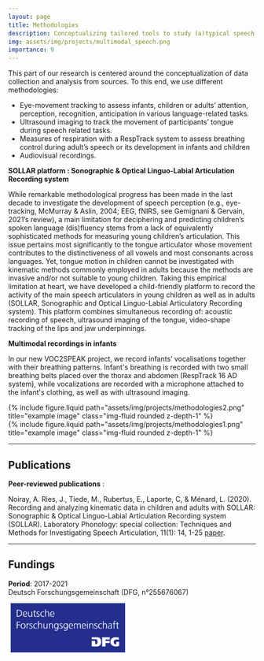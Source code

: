 ```yaml
---
layout: page
title: Methodologies
description: Conceptualizing tailored tools to study (a)typical speech (development)
img: assets/img/projects/multimodal_speech.png
importance: 9
---
```


This part of our research is centered around the conceptualization of data collection and analysis from sources.
To this end, we use different methodologies:

- Eye-movement tracking to assess infants, children or adults’ attention, perception, recognition, anticipation in various language-related tasks.
- Ultrasound imaging to track the movement of participants’ tongue during speech related tasks.
- Measures of respiration with a RespTrack system to assess breathing control during adult’s speech or its development in infants and children
- Audiovisual recordings.

**SOLLAR platform : Sonographic & Optical Linguo-Labial Articulation Recording system**

While remarkable methodological progress has been made in the last decade to investigate the development of speech perception (e.g., eye-tracking, McMurray & Aslin, 2004; EEG, fNIRS, see Gemignani & Gervain, 2021’s review), a main limitation for deciphering and predicting children’s spoken language (dis)fluency stems from a lack of equivalently sophisticated methods for measuring young children’s articulation. This issue pertains most significantly to the tongue articulator whose movement contributes to the distinctiveness of all vowels and most consonants across languages. Yet, tongue motion in children cannot be investigated with kinematic methods commonly employed in adults because the methods are invasive and/or not suitable to young children. Taking this empirical limitation at heart, we have developed a child-friendly platform to record the activity of the main speech articulators in young children as well as in adults (SOLLAR, Sonographic and Optical Linguo-Labial Articulatory Recording system). This platform combines simultaneous recording of: acoustic recording of speech, ultrasound imaging of the tongue, video-shape tracking of the lips and jaw underpinnings.

**Multimodal recordings in infants**

In our new VOC2SPEAK project, we record infants’ vocalisations together with their breathing patterns. Infant's breathing is recorded with two small breathing belts placed over the thorax and abdomen (RespTrack 16 AD system), while vocalizations are recorded with a microphone attached to the infant's clothing, as well as with ultrasound imaging.

<div class="row justify-content-sm-center">
    <div class="col-sm-4 mt-3 mt-md-0">
        {% include figure.liquid path="assets/img/projects/methodologies2.png" title="example image" class="img-fluid rounded z-depth-1" %}
    </div>
    <div class="col-sm-5 mt-3 mt-md-0">
        {% include figure.liquid path="assets/img/projects/methodologies1.png" title="example image" class="img-fluid rounded z-depth-1" %}
    </div>
</div>

---

<!-- Publications -->

## Publications

**Peer-reviewed publications** :

Noiray, A. Ries, J., Tiede, M., Rubertus, E., Laporte, C, & Ménard, L. (2020). Recording and analyzing kinematic data in children and adults with SOLLAR: Sonographic & Optical Linguo-Labial Articulation Recording system (SOLLAR). Laboratory Phonology: special collection: Techniques and Methods for Investigating Speech Articulation, 11(1): 14, 1-25 [paper](https://www.journal-labphon.org/article/id/6272/).

---

<!-- Fundings -->

## Fundings

**Period**: 2017-2021  
Deutsch Forschungsgemeinschaft (DFG, n°255676067)

<img src="/assets/img/fundings/DeutschForschungsgemeinschaft.jpeg" alt="logo" style="height:100px; vertical-align:middle; margin-left:5px;">
